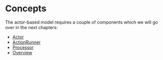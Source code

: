 # Concepts
The actor-based model requires a couple of components which we will go over in the next chapters:

- [Actor](actors.md)
- [ActionRunner](actionrunner.md)
- [Processor](processor.md)
- [Overview](overview.md)